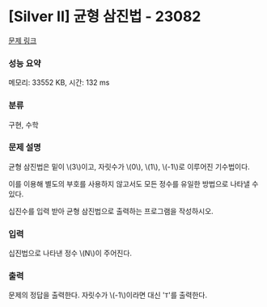 # [Silver II] 균형 삼진법 - 23082 

[문제 링크](https://www.acmicpc.net/problem/23082) 

### 성능 요약

메모리: 33552 KB, 시간: 132 ms

### 분류

구현, 수학

### 문제 설명

<p>균형 삼진법은 밑이 \(3\)이고, 자릿수가 \(0\), \(1\), \(-1\)로 이루어진 기수법이다.</p>

<p>이를 이용해 별도의 부호를 사용하지 않고서도 모든 정수를 유일한 방법으로 나타낼 수 있다.</p>

<p>십진수를 입력 받아 균형 삼진법으로 출력하는 프로그램을 작성하시오.</p>

### 입력 

 <p>십진법으로 나타낸 정수 \(N\)이 주어진다.</p>

### 출력 

 <p>문제의 정답을 출력한다. 자릿수가 \(-1\)이라면 대신 '<code>T</code>'를 출력한다.</p>

